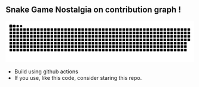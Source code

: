 ## Snake Game Nostalgia on contribution graph !

![snake gif](https://github.com/sa-y-an/snake/blob/output/github-contribution-grid-snake.svg)

- Build using github actions 
- If you use, like this code, consider staring this repo. 
